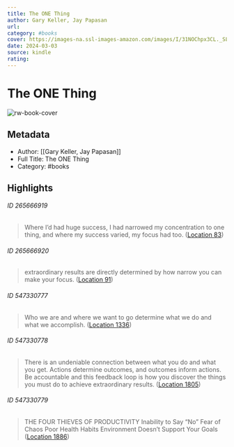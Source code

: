 ```yaml
---
title: The ONE Thing
author: Gary Keller, Jay Papasan
url: 
category: #books
cover: https://images-na.ssl-images-amazon.com/images/I/31NOChpx3CL._SL200_.jpg
date: 2024-03-03
source: kindle
rating:
---
```

# The ONE Thing

![rw-book-cover](https://images-na.ssl-images-amazon.com/images/I/31NOChpx3CL._SL200_.jpg)

## Metadata
- Author: [[Gary Keller, Jay Papasan]]
- Full Title: The ONE Thing
- Category: #books

## Highlights
###### ID 265666919
> Where I’d had huge success, I had narrowed my concentration to one thing, and where my success varied, my focus had too. ([Location 83](https://readwise.io/to_kindle?action=open&asin=B00C1BHQXK&location=83))
    
###### ID 265666920
> extraordinary results are directly determined by how narrow you can make your focus. ([Location 91](https://readwise.io/to_kindle?action=open&asin=B00C1BHQXK&location=91))
    
###### ID 547330777
> Who we are and where we want to go determine what we do and what we accomplish. ([Location 1336](https://readwise.io/to_kindle?action=open&asin=B00C1BHQXK&location=1336))
    
###### ID 547330778
> There is an undeniable connection between what you do and what you get. Actions determine outcomes, and outcomes inform actions. Be accountable and this feedback loop is how you discover the things you must do to achieve extraordinary results. ([Location 1805](https://readwise.io/to_kindle?action=open&asin=B00C1BHQXK&location=1805))
    
###### ID 547330779
> THE FOUR THIEVES OF PRODUCTIVITY Inability to Say “No” Fear of Chaos Poor Health Habits Environment Doesn’t Support Your Goals ([Location 1886](https://readwise.io/to_kindle?action=open&asin=B00C1BHQXK&location=1886))
    
